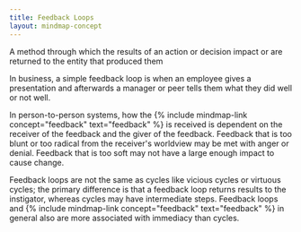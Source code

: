 ```yaml
---
title: Feedback Loops
layout: mindmap-concept
---
```

A method through which the results of an action or decision impact or are returned to the entity that produced them

In business, a simple feedback loop is when an employee gives a presentation and afterwards a manager or peer tells them what they did well or not well.

In person-to-person systems, how the {% include mindmap-link concept="feedback" text="feedback" %} is received is dependent on the receiver of the feedback and the giver of the feedback. Feedback that is too blunt or too radical from the receiver's worldview may be met with anger or denial. Feedback that is too soft may not have a large enough impact to cause change.

Feedback loops are not the same as cycles like vicious cycles or virtuous cycles; the primary difference is that a feedback loop returns results to the instigator, whereas cycles may have intermediate steps. Feedback loops and {% include mindmap-link concept="feedback" text="feedback" %} in general also are more associated with immediacy than cycles.
